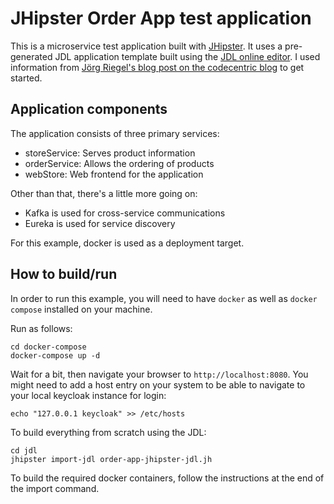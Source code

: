 # JHipster Order App test application

This is a microservice test application built with [JHipster](https://www.jhipster.tech). It uses a pre-generated JDL application template built using the [JDL online editor](https://start.jhipster.tech). I used information from [Jörg Riegel's blog post on the codecentric blog](https://blog.codecentric.de/en/2020/05/kick-start-your-microservice-project-with-jhipster/) to get started.

## Application components

The application consists of three primary services:

* storeService: Serves product information
* orderService: Allows the ordering of products
* webStore: Web frontend for the application

Other than that, there's a little more going on:

* Kafka is used for cross-service communications
* Eureka is used for service discovery

For this example, docker is used as a deployment target.

## How to build/run

In order to run this example, you will need to have `docker` as well as `docker compose` installed on your machine.

Run as follows:

```
cd docker-compose
docker-compose up -d
```

Wait for a bit, then navigate your browser to `http://localhost:8080`. You might need to add a host entry on your system to be able to navigate to your local keycloak instance for login:

```
echo "127.0.0.1	keycloak" >> /etc/hosts
```

To build everything from scratch using the JDL:

```
cd jdl
jhipster import-jdl order-app-jhipster-jdl.jh
```

To build the required docker containers, follow the instructions at the end of the import command.
